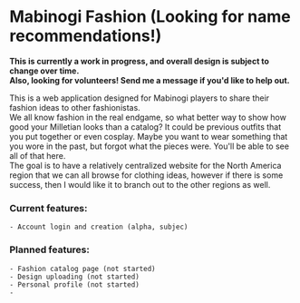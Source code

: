# Mabinogi Fashion (Looking for name recommendations!)
**This is currently a work in progress, and overall design is subject to change over time.**  
**Also, looking for volunteers! Send me a message if you'd like to help out.**

This is a web application designed for Mabinogi players to share their fashion ideas to other fashionistas.  
We all know fashion in the real endgame, so what better way to show how good your Milletian looks than a catalog? It could be previous outfits that you put together or even cosplay. Maybe you want to wear something that you wore in the past, but forgot what the pieces were. You'll be able to see all of that here.  
The goal is to have a relatively centralized website for the North America region that we can all browse for clothing ideas, however if there is some success, then I would like it to branch out to the other regions as well.

### Current features:
```
- Account login and creation (alpha, subjec)
```

### Planned features: 
```
- Fashion catalog page (not started)
- Design uploading (not started)
- Personal profile (not started)
- 
```
